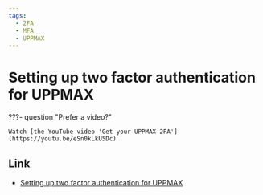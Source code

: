 ```yaml
---
tags:
  - 2FA
  - MFA
  - UPPMAX
---
```


# Setting up two factor authentication for UPPMAX

???- question "Prefer a video?"

    Watch [the YouTube video 'Get your UPPMAX 2FA'](https://youtu.be/eSn0kLkU5Dc)

## Link

- [Setting up two factor authentication for UPPMAX](https://www.uu.se/en/centre/uppmax/get-started/2-factor)
